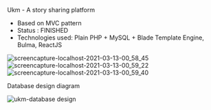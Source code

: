 Ukm - A story sharing platform
- Based on MVC pattern
- Status : FINISHED
- Technologies used: Plain PHP + MySQL + Blade Template Engine, Bulma, ReactJS

![screencapture-localhost-2021-03-13-00_58_45](https://user-images.githubusercontent.com/61373631/110979981-ed54f380-8397-11eb-8456-5f5c424c5cb3.png)
![screencapture-localhost-2021-03-13-00_59_22](https://user-images.githubusercontent.com/61373631/110980005-f2b23e00-8397-11eb-9d3c-c0828bfd53da.png)
![screencapture-localhost-2021-03-13-00_59_40](https://user-images.githubusercontent.com/61373631/110980018-f5149800-8397-11eb-9773-bf40fd32b227.png)


Database design diagram

![ukm-database design](https://user-images.githubusercontent.com/61373631/110980310-4c1a6d00-8398-11eb-8db7-fafb0920ed88.png)
